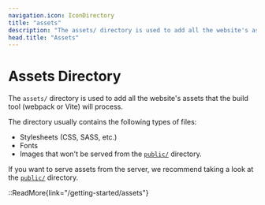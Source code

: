 ```yaml
---
navigation.icon: IconDirectory
title: "assets"
description: "The assets/ directory is used to add all the website's assets that the build tool will process."
head.title: "Assets"
---
```


# Assets Directory

The `assets/` directory is used to add all the website's assets that the build tool (webpack or Vite) will process.

The directory usually contains the following types of files:

- Stylesheets (CSS, SASS, etc.)
- Fonts
- Images that won't be served from the [`public/`](/guide/directory-structure/public) directory.

If you want to serve assets from the server, we recommend taking a look at the [`public/`](/guide/directory-structure/public) directory.

::ReadMore{link="/getting-started/assets"}
